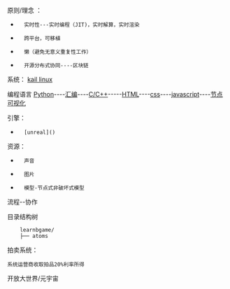 原则/理念 ： 

-       实时性---实时编程（JIT)，实时解算，实时渲染
-       跨平台，可移植
-       懒（避免无意义重复性工作）
-		开源分布式协同----区块链

系统： [kail linux](https://www.kali.org/)

编程语言 [Python](https://www.python.org/)----[汇编]()----[C/C++]()-----[HTML]()----[css]()----[javascript]()----[节点可视化]()

引擎： 


-		[unreal]()



资源：
-       声音
-       图片
-       模型-节点式非破坏式模型
   
流程--协作
   

目录结构树

		learnbgame/
		├── atoms




拍卖系统：

	系统运营商收取拍品20%利率所得


开放大世界/元宇宙
